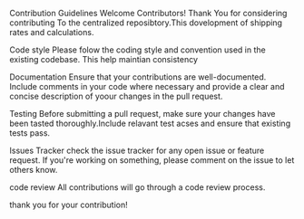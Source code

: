 Contribution Guidelines
Welcome Contributors!
Thank You for considering contributing To the centralized reposibtory.This dovelopment of shipping rates and calculations.

Code style
Please folow the coding style and convention used in the existing codebase. This help maintian consistency

Documentation
Ensure that your contributions are well-documented. Include comments in your code where necessary and provide a clear and concise description of yoour changes in the pull request.

Testing 
Before submitting a pull request, make sure your changes have been tasted thoroughly.Include relavant test acses and ensure that existing tests pass.

Issues Tracker
check the issue tracker for any open issue or feature request. If you're working on something, please comment on the issue to let others know.

code review 
All contributions will go through a code review process.

thank you for your contribution!
